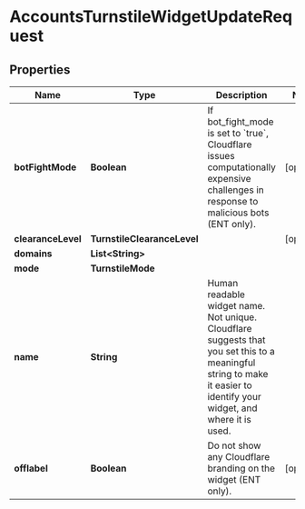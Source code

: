 

# AccountsTurnstileWidgetUpdateRequest


## Properties

| Name | Type | Description | Notes |
|------------ | ------------- | ------------- | -------------|
|**botFightMode** | **Boolean** | If bot_fight_mode is set to &#x60;true&#x60;, Cloudflare issues computationally expensive challenges in response to malicious bots (ENT only).  |  [optional] |
|**clearanceLevel** | **TurnstileClearanceLevel** |  |  [optional] |
|**domains** | **List&lt;String&gt;** |  |  |
|**mode** | **TurnstileMode** |  |  |
|**name** | **String** | Human readable widget name. Not unique. Cloudflare suggests that you set this to a meaningful string to make it easier to identify your widget, and where it is used.  |  |
|**offlabel** | **Boolean** | Do not show any Cloudflare branding on the widget (ENT only).  |  [optional] |




